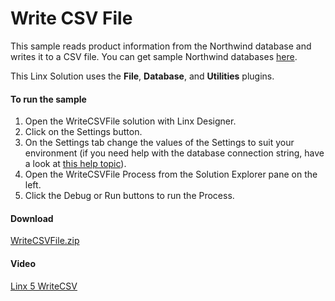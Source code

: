 Write CSV File
==============

This sample reads product information from the Northwind database and writes it to a CSV file. You can get sample Northwind databases [here](https://code.google.com/p/northwindextended/downloads/list).

This Linx Solution uses the **File**, **Database**, and **Utilities** plugins.

#### To run the sample

1. Open the WriteCSVFile solution with Linx Designer.
1. Click on the Settings button.
1. On the Settings tab change the values of the Settings to suit your environment (if you need help with the database connection string, have a look at [this help topic](https://linx.software/plugins/Database/Functions/ExecuteSQL/)).
1. Open the WriteCSVFile Process from the Solution Explorer pane on the left.
1. Click the Debug or Run buttons to run the Process.

#### Download
[WriteCSVFile.zip](WriteCSVFile.zip)

#### Video
[Linx 5 WriteCSV](https://www.youtube.com/watch?v=rm5dDyZc_CA)
